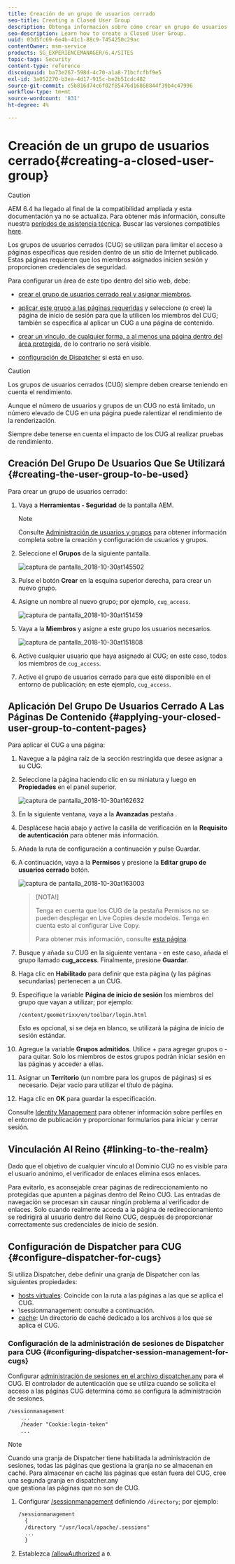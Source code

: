```yaml
---
title: Creación de un grupo de usuarios cerrado
seo-title: Creating a Closed User Group
description: Obtenga información sobre cómo crear un grupo de usuarios cerrado.
seo-description: Learn how to create a Closed User Group.
uuid: 03d5fc69-6e4b-41c1-88c9-7454250c29ac
contentOwner: msm-service
products: SG_EXPERIENCEMANAGER/6.4/SITES
topic-tags: Security
content-type: reference
discoiquuid: ba73e267-598d-4c70-a1a8-71bcfcfbf9e5
exl-id: 3a052270-b3ea-4d17-915c-be2b51cdc482
source-git-commit: c5b816d74c6f02f85476d16868844f39b4c47996
workflow-type: tm+mt
source-wordcount: '831'
ht-degree: 4%

---
```


# Creación de un grupo de usuarios cerrado{#creating-a-closed-user-group}

>[!CAUTION]
>
>AEM 6.4 ha llegado al final de la compatibilidad ampliada y esta documentación ya no se actualiza. Para obtener más información, consulte nuestra [períodos de asistencia técnica](https://helpx.adobe.com/es/support/programs/eol-matrix.html). Buscar las versiones compatibles [here](https://experienceleague.adobe.com/docs/).

Los grupos de usuarios cerrados (CUG) se utilizan para limitar el acceso a páginas específicas que residen dentro de un sitio de Internet publicado. Estas páginas requieren que los miembros asignados inicien sesión y proporcionen credenciales de seguridad.

Para configurar un área de este tipo dentro del sitio web, debe:

* [crear el grupo de usuarios cerrado real y asignar miembros](#creating-the-user-group-to-be-used).

* [aplicar este grupo a las páginas requeridas](#applying-your-closed-user-group-to-content-pages) y seleccione (o cree) la página de inicio de sesión para que la utilicen los miembros del CUG; también se especifica al aplicar un CUG a una página de contenido.

* [crear un vínculo, de cualquier forma, a al menos una página dentro del área protegida](#linking-to-the-realm), de lo contrario no será visible.
* [configuración de Dispatcher](#configure-dispatcher-for-cugs) si está en uso.

>[!CAUTION]
>
>Los grupos de usuarios cerrados (CUG) siempre deben crearse teniendo en cuenta el rendimiento.
>
>Aunque el número de usuarios y grupos de un CUG no está limitado, un número elevado de CUG en una página puede ralentizar el rendimiento de la renderización.
>
>Siempre debe tenerse en cuenta el impacto de los CUG al realizar pruebas de rendimiento.

## Creación Del Grupo De Usuarios Que Se Utilizará {#creating-the-user-group-to-be-used}

Para crear un grupo de usuarios cerrado:

1. Vaya a **Herramientas - Seguridad** de la pantalla AEM.

   >[!NOTE]
   >
   >Consulte [Administración de usuarios y grupos](/help/sites-administering/security.md#managing-users-and-groups) para obtener información completa sobre la creación y configuración de usuarios y grupos.

1. Seleccione el **Grupos** de la siguiente pantalla.

   ![captura de pantalla_2018-10-30at145502](assets/screenshot_2018-10-30at145502.png)

1. Pulse el botón **Crear** en la esquina superior derecha, para crear un nuevo grupo.
1. Asigne un nombre al nuevo grupo; por ejemplo, `cug_access`.

   ![captura de pantalla_2018-10-30at151459](assets/screenshot_2018-10-30at151459.png)

1. Vaya a la **Miembros** y asigne a este grupo los usuarios necesarios.

   ![captura de pantalla_2018-10-30at151808](assets/screenshot_2018-10-30at151808.png)

1. Active cualquier usuario que haya asignado al CUG; en este caso, todos los miembros de `cug_access`.
1. Active el grupo de usuarios cerrado para que esté disponible en el entorno de publicación; en este ejemplo, `cug_access`.

## Aplicación Del Grupo De Usuarios Cerrado A Las Páginas De Contenido {#applying-your-closed-user-group-to-content-pages}

Para aplicar el CUG a una página:

1. Navegue a la página raíz de la sección restringida que desee asignar a su CUG.
1. Seleccione la página haciendo clic en su miniatura y luego en **Propiedades** en el panel superior.

   ![captura de pantalla_2018-10-30at162632](assets/screenshot_2018-10-30at162632.png)

1. En la siguiente ventana, vaya a la **Avanzadas** pestaña .
1. Desplácese hacia abajo y active la casilla de verificación en la **Requisito de autenticación** para obtener más información.

1. Añada la ruta de configuración a continuación y pulse Guardar.
1. A continuación, vaya a la **Permisos** y presione la **Editar grupo de usuarios cerrado** botón.

   ![captura de pantalla_2018-10-30at163003](assets/screenshot_2018-10-30at163003.png)

   >[NOTA!]
   >
   > Tenga en cuenta que los CUG de la pestaña Permisos no se pueden desplegar en Live Copies desde modelos. Tenga en cuenta esto al configurar Live Copy.
   >
   > Para obtener más información, consulte [esta página](closed-user-groups.md#aem-livecopy).

1. Busque y añada su CUG en la siguiente ventana - en este caso, añada el grupo llamado **cug_access**. Finalmente, presione **Guardar**.
1. Haga clic en **Habilitado** para definir que esta página (y las páginas secundarias) pertenecen a un CUG.
1. Especifique la variable **Página de inicio de sesión** los miembros del grupo que vayan a utilizar; por ejemplo:

   `/content/geometrixx/en/toolbar/login.html`

   Esto es opcional, si se deja en blanco, se utilizará la página de inicio de sesión estándar.

1. Agregue la variable **Grupos admitidos**. Utilice + para agregar grupos o - para quitar. Solo los miembros de estos grupos podrán iniciar sesión en las páginas y acceder a ellas.
1. Asignar un **Territorio** (un nombre para los grupos de páginas) si es necesario. Dejar vacío para utilizar el título de página.
1. Haga clic en **OK** para guardar la especificación.

Consulte [Identity Management](/help/sites-administering/identity-management.md) para obtener información sobre perfiles en el entorno de publicación y proporcionar formularios para iniciar y cerrar sesión.

## Vinculación Al Reino {#linking-to-the-realm}

Dado que el objetivo de cualquier vínculo al Dominio CUG no es visible para el usuario anónimo, el verificador de enlaces elimina esos enlaces.

Para evitarlo, es aconsejable crear páginas de redireccionamiento no protegidas que apunten a páginas dentro del Reino CUG. Las entradas de navegación se procesan sin causar ningún problema al verificador de enlaces. Solo cuando realmente acceda a la página de redireccionamiento se redirigirá al usuario dentro del Reino CUG, después de proporcionar correctamente sus credenciales de inicio de sesión.

## Configuración de Dispatcher para CUG {#configure-dispatcher-for-cugs}

Si utiliza Dispatcher, debe definir una granja de Dispatcher con las siguientes propiedades:

* [hosts virtuales](https://helpx.adobe.com/experience-manager/dispatcher/using/dispatcher-configuration.html#identifying-virtual-hosts-virtualhosts): Coincide con la ruta a las páginas a las que se aplica el CUG.
* \sessionmanagement: consulte a continuación.
* [cache](https://helpx.adobe.com/experience-manager/dispatcher/using/dispatcher-configuration.html#configuring-the-dispatcher-cache-cache): Un directorio de caché dedicado a los archivos a los que se aplica el CUG.

### Configuración de la administración de sesiones de Dispatcher para CUG {#configuring-dispatcher-session-management-for-cugs}

Configurar [administración de sesiones en el archivo dispatcher.any](https://helpx.adobe.com/experience-manager/dispatcher/using/dispatcher-configuration.html#enabling-secure-sessions-sessionmanagement) para el CUG. El controlador de autenticación que se utiliza cuando se solicita el acceso a las páginas CUG determina cómo se configura la administración de sesiones.

```xml
/sessionmanagement
    ...
    /header "Cookie:login-token" 
    ...
```

>[!NOTE]
>
>Cuando una granja de Dispatcher tiene habilitada la administración de sesiones, todas las páginas que gestiona la granja no se almacenan en caché. Para almacenar en caché las páginas que están fuera del CUG, cree una segunda granja en dispatcher.any\
>que gestiona las páginas que no son de CUG.

1. Configurar [/sessionmanagement](https://helpx.adobe.com/experience-manager/dispatcher/using/dispatcher-configuration.html#enabling-secure-sessions-sessionmanagement) definiendo `/directory`; por ejemplo:

   ```xml
   /sessionmanagement
     {
     /directory "/usr/local/apache/.sessions"
     ...
     }
   ```

1. Establezca [/allowAuthorized](https://helpx.adobe.com/experience-manager/dispatcher/using/dispatcher-configuration.html#caching-when-authentication-is-used) a `0`.
